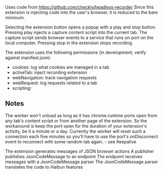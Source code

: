 
Uses code from https://github.com/checkly/headless-recorder
Since this extension is injecting code into the user's browser, 
it is reduced to the bare minimum.

Selecting the extension button opens a popup with a play and stop button.
Pressing play injects a capture content script into the current tab.
The capture script sends browser events to a service 
that runs on port  on the local computer.
Pressing stop in the extension stops recording.

The extension uses the following permissions 
(in development; verify against manifest.json):

* cookies: log what cookies are managed in a tab
* activeTab: inject recording extension
* webNavigation: track navigation requests
* webRequest: log requests related to a tab
* scripting: 


## Notes

The worker won't unload as long as it has chrome.runtime ports open from any tab's content script or from another page of the extension. So the workaround is keep the port open for the duration of your extension's activity, be it a minute or a day. Currently the worker will reset such a connection each five minutes so you'll have to use the port's onDisconnect event to reconnect with some random tab again. - see Keepalive

The extension generates messages of JSON browser actions
A publisher publishes JsonCodeMessage to an endpoint
The endpoint receives messages with a JsonCodeMessage parser
The JsonCodeMessage parser translates the code to Haibun features




